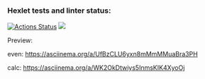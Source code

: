 ### Hexlet tests and linter status:
[![Actions Status](https://github.com/ID0NTMIND/frontend-project-lvl1/workflows/hexlet-check/badge.svg)](https://github.com/ID0NTMIND/frontend-project-lvl1/actions)
<a href="https://codeclimate.com/github/ID0NTMIND/frontend-project-lvl1/maintainability"><img src="https://api.codeclimate.com/v1/badges/7a708fae50cfaa1fca22/maintainability" /></a>

Preview: 

even:
https://asciinema.org/a/UfBzCLU6yxn8mMmMMuaBra3PH

calc:
https://asciinema.org/a/WK2OkDtwiys5InmsKIK4XyoOj


